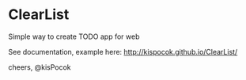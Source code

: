ClearList
=========

Simple way to create TODO app for web

See documentation, example here: http://kispocok.github.io/ClearList/

cheers,
@kisPocok
